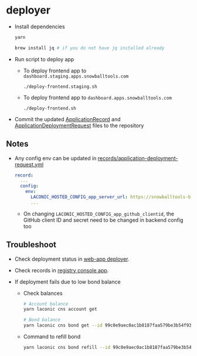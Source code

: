 # deployer

- Install dependencies
  ```bash
  yarn
  ```
  ```bash
  brew install jq # if you do not have jq installed already
  ```

- Run script to deploy app

  - To deploy frontend app to `dashboard.staging.apps.snowballtools.com`

    ```
    ./deploy-frontend.staging.sh
    ```
  
  - To deploy frontend app to `dashboard.apps.snowballtools.com`

    ```
    ./deploy-frontend.sh
    ```

- Commit the updated [ApplicationRecord](records/application-record.yml) and [ApplicationDeploymentRequest](records/application-deployment-request.yml) files to the repository

## Notes

- Any config env can be updated in [records/application-deployment-request.yml](records/application-deployment-request.yml)
  ```yml
  record:
    ...
    config:
      env:
        LACONIC_HOSTED_CONFIG_app_server_url: https://snowballtools-base-api-001.apps.snowballtools.com
        ...
  ```
  - On changing `LACONIC_HOSTED_CONFIG_app_github_clientid`, the GitHub client ID and secret need to be changed in backend config too

## Troubleshoot

- Check deployment status in [web-app deployer](https://console.laconic.com/deployer).
- Check records in [registry console app](https://console.laconic.com/#/registry).

- If deployment fails due to low bond balance
  - Check balances
    ```bash
    # Account balance
    yarn laconic cns account get

    # Bond balance
    yarn laconic cns bond get --id 99c0e9aec0ac1b8187faa579be3b54f93fafb6060ac1fd29170b860df605be32
    ```
  - Command to refill bond
    ```bash
    yarn laconic cns bond refill --id 99c0e9aec0ac1b8187faa579be3b54f93fafb6060ac1fd29170b860df605be32 --type aphoton --quantity 10000000
    ```
